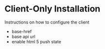 # Client-Only Installation

Instructions on how to configure the client

 - base-href
 - base api url
 - enable html 5 push state


